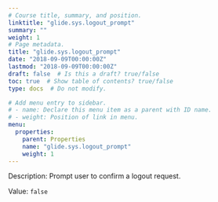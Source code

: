 ```yaml
---
# Course title, summary, and position.
linktitle: "glide.sys.logout_prompt"
summary: ""
weight: 1
# Page metadata.
title: "glide.sys.logout_prompt"
date: "2018-09-09T00:00:00Z"
lastmod: "2018-09-09T00:00:00Z"
draft: false  # Is this a draft? true/false
toc: true  # Show table of contents? true/false
type: docs  # Do not modify.

# Add menu entry to sidebar.
# - name: Declare this menu item as a parent with ID name.
# - weight: Position of link in menu.
menu:
  properties:
    parent: Properties
    name: "glide.sys.logout_prompt"
    weight: 1
---
```


Description: Prompt user to confirm a logout request.


Value: `false`